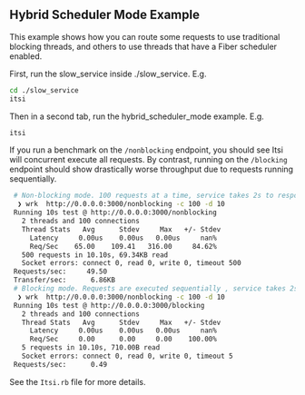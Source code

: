 ## Hybrid Scheduler Mode Example
This example shows how you can route some requests to use traditional blocking threads,
and others to use threads that have a Fiber scheduler enabled.

First, run the slow_service inside ./slow_service.
E.g.
```bash
cd ./slow_service
itsi
```

Then in a second tab, run the hybrid_scheduler_mode example.
E.g.
```bash
itsi
```

If you run a benchmark on the `/nonblocking` endpoint, you
should see Itsi will concurrent execute all requests. By contrast, running on
the `/blocking` endpoint should show drastically worse throughput due to requests running sequentially.

```bash
 # Non-blocking mode. 100 requests at a time, service takes 2s to respond. Throughput of ~50rps expected.
  ❯ wrk  http://0.0.0.0:3000/nonblocking -c 100 -d 10
 Running 10s test @ http://0.0.0.0:3000/nonblocking
   2 threads and 100 connections
   Thread Stats   Avg      Stdev     Max   +/- Stdev
     Latency     0.00us    0.00us   0.00us     nan%
     Req/Sec    65.00    109.41   316.00     84.62%
   500 requests in 10.10s, 69.34KB read
   Socket errors: connect 0, read 0, write 0, timeout 500
 Requests/sec:     49.50
 Transfer/sec:      6.86KB
 # Blocking mode. Requests are executed sequentially , service takes 2s to respond. Throughput of ~0.5rps expected.
  ❯ wrk  http://0.0.0.0:3000/nonblocking -c 100 -d 10
 Running 10s test @ http://0.0.0.0:3000/blocking
   2 threads and 100 connections
   Thread Stats   Avg      Stdev     Max   +/- Stdev
     Latency     0.00us    0.00us   0.00us     nan%
     Req/Sec     0.00      0.00     0.00    100.00%
   5 requests in 10.10s, 710.00B read
   Socket errors: connect 0, read 0, write 0, timeout 5
 Requests/sec:      0.49
```

See the `Itsi.rb` file for more details.
